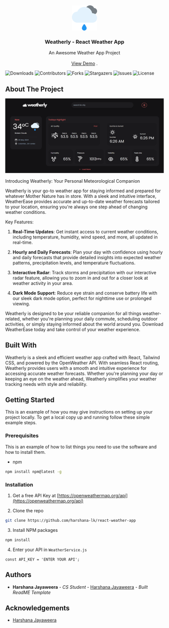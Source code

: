 <br/>
<p align="center">
  <a href="https://github.com/harshana-lk/react-weather-app">
    <img src="src/assets/weather-icons/09n.png" alt="Logo" width="80" height="80">
  </a>

  <h3 align="center">Weatherly - React Weather App</h3>

  <p align="center">
    An Awesome Weather App Project
    <br/>
    <br/>
    <a href="https://github.com/harshana-lk/react-weather-app">View Demo</a>
    .
  </p>
</p>

![Downloads](https://img.shields.io/github/downloads/harshana-lk/react-weather-app/total) ![Contributors](https://img.shields.io/github/contributors/harshana-lk/react-weather-app?color=dark-green) ![Forks](https://img.shields.io/github/forks/harshana-lk/react-weather-app?style=social) ![Stargazers](https://img.shields.io/github/stars/harshana-lk/react-weather-app?style=social) ![Issues](https://img.shields.io/github/issues/harshana-lk/react-weather-app) ![License](https://img.shields.io/github/license/harshana-lk/react-weather-app)

## About The Project

![Screen Shot](src/assets/Screenshot_1.png)

Introducing Weatherly: Your Personal Meteorological Companion

Weatherly is your go-to weather app for staying informed and prepared for whatever Mother Nature has in store. With a sleek and intuitive interface, WeatherEase provides accurate and up-to-date weather forecasts tailored to your location, ensuring you're always one step ahead of changing weather conditions.

Key Features:

1. **Real-Time Updates**: Get instant access to current weather conditions, including temperature, humidity, wind speed, and more, all updated in real-time.

2. **Hourly and Daily Forecasts**: Plan your day with confidence using hourly and daily forecasts that provide detailed insights into expected weather patterns, precipitation levels, and temperature fluctuations.

3. **Interactive Radar**: Track storms and precipitation with our interactive radar feature, allowing you to zoom in and out for a closer look at weather activity in your area.

4. **Dark Mode Support**: Reduce eye strain and conserve battery life with our sleek dark mode option, perfect for nighttime use or prolonged viewing.

Weatherly is designed to be your reliable companion for all things weather-related, whether you're planning your daily commute, scheduling outdoor activities, or simply staying informed about the world around you. Download WeatherEase today and take control of your weather experience.

## Built With

Weatherly is a sleek and efficient weather app crafted with React, Tailwind CSS, and powered by the OpenWeather API. With seamless React routing, Weatherly provides users with a smooth and intuitive experience for accessing accurate weather forecasts. Whether you're planning your day or keeping an eye on the weather ahead, Weatherly simplifies your weather tracking needs with style and reliability.

## Getting Started

This is an example of how you may give instructions on setting up your project locally.
To get a local copy up and running follow these simple example steps.

### Prerequisites

This is an example of how to list things you need to use the software and how to install them.

- npm

```sh
npm install npm@latest -g
```

### Installation

1. Get a free API Key at [https://openweathermap.org/api](https://openweathermap.org/api)

2. Clone the repo

```sh
git clone https://github.com/harshana-lk/react-weather-app
```

3. Install NPM packages

```sh
npm install
```

4. Enter your API in `WeatherService.js`

```JS
const API_KEY = 'ENTER YOUR API';
```

## Authors

- **Harshana Jayaweera** - _CS Student_ - [Harshana Jayaweera](https://github.com/harshana-lk/) - _Built ReadME Template_

## Acknowledgements

- [Harshana Jayaweera](https://github.com/harshana-lk/)
